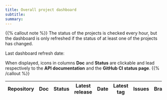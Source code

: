 ```yaml
---
title: Overall project dashboard
subtitle: 
summary:
---
```


{{% callout note %}}
The status of the projects is checked every hour, but the dashboard is only refreshed if the status of at least one of 
the projects has changed.

Last dashboard refresh date: **<span id="project-dashboard-datetime"></span>**

When displayed, icons in columns **Doc** and **Status** are clickable and lead respectively to the **API documentation**
and the **GitHub CI status page**.
{{% /callout %}}

<table id="project-dashboard-table" class="table table-striped" data-sort-name="updated" data-sort-order="desc">
    <thead>
    <tr>
        <th scope="col">Repository</th>
        <th scope="col" class="text-center">Doc</th>
        <th scope="col" class="text-center">Status</th>
        <th scope="col" class="text-center">Latest release</th>
        <th scope="col" class="text-center">Date</th>
        <th scope="col" class="text-center">Latest tag</th>
        <th scope="col" class="text-center">Issues</th>
        <th scope="col" class="text-center">Branches</th>
        <th scope="col" class="text-center">PRs</th>
        <th scope="col" class="text-center">Forks</th>
        <th scope="col" class="text-center">Stars</th>
        <th scope="col" class="text-center" data-field="updated">Last update</th>
        <th scope="col" class="text-center">Created</th>
    </tr>
    </thead>
    <tbody id="project-dashboard-content">
    </tbody>
</table>
<script type="text/javascript">
document.body.onload = function() {
    loadProjectDashboard();
};
</script>
